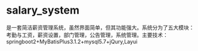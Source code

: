 # salary_system
是一套简洁薪资管理系统，虽然界面简单，但其功能强大。系统分为了五大模块：考勤与工资，薪资设置，部门管理，公告管理，系统管理。主要技术：springboot2+MyBatisPlus3.1.2+mysql5.7+jQury,Layui
